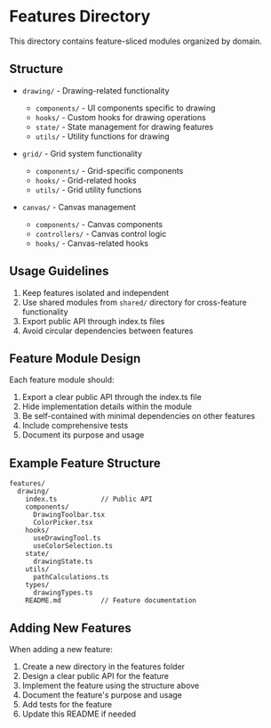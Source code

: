 
# Features Directory

This directory contains feature-sliced modules organized by domain.

## Structure

- `drawing/` - Drawing-related functionality
  - `components/` - UI components specific to drawing
  - `hooks/` - Custom hooks for drawing operations
  - `state/` - State management for drawing features
  - `utils/` - Utility functions for drawing

- `grid/` - Grid system functionality
  - `components/` - Grid-specific components
  - `hooks/` - Grid-related hooks
  - `utils/` - Grid utility functions

- `canvas/` - Canvas management
  - `components/` - Canvas components
  - `controllers/` - Canvas control logic
  - `hooks/` - Canvas-related hooks

## Usage Guidelines

1. Keep features isolated and independent
2. Use shared modules from `shared/` directory for cross-feature functionality
3. Export public API through index.ts files
4. Avoid circular dependencies between features

## Feature Module Design

Each feature module should:

1. Export a clear public API through the index.ts file
2. Hide implementation details within the module
3. Be self-contained with minimal dependencies on other features
4. Include comprehensive tests
5. Document its purpose and usage

## Example Feature Structure

```
features/
  drawing/
    index.ts           // Public API
    components/
      DrawingToolbar.tsx
      ColorPicker.tsx
    hooks/
      useDrawingTool.ts
      useColorSelection.ts
    state/
      drawingState.ts
    utils/
      pathCalculations.ts
    types/
      drawingTypes.ts
    README.md          // Feature documentation
```

## Adding New Features

When adding a new feature:

1. Create a new directory in the features folder
2. Design a clear public API for the feature
3. Implement the feature using the structure above
4. Document the feature's purpose and usage
5. Add tests for the feature
6. Update this README if needed
